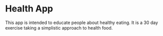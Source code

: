 # Health App

This app is intended to educate people about healthy eating. It is a 30 day exercise taking a simplistic approach to health food.
